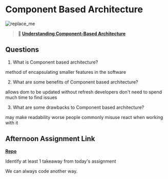 # Component Based Architecture

![replace_me](https://codeworks.blob.core.windows.net/public/assets/img/illustrations/placeholder.svg)

> **📖 [Understanding Component-Based Architecture](https://codeworksacademy.com/fs-student-guide/resources/wk6/01-Component-Based-Architecture)**

## Questions

1. What is Component based architecture?

method of encapsulating smaller features in the software

2. What are some benefits of Component based architecture?

allows dom to be updated without refresh
developers don't need to spend much time to find issues

3. What are some drawbacks to Component based architecture?

may make readability worse
people commonly misuse react when working with it

## Afternoon Assignment Link

**[Repo](https://github.com/DonlynFGI/vue-playground)**

Identify at least 1 takeaway from today's assignment

We can always code another way.